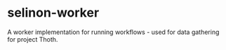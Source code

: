 # selinon-worker

A worker implementation for running workflows - used for data gathering for
project Thoth.

